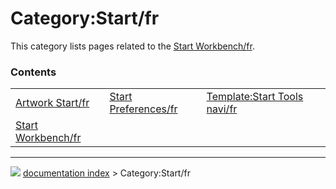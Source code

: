 # Category:Start/fr
This category lists pages related to the [Start Workbench/fr](Start_Workbench/fr.md).

### Contents

|     |     |     |
| --- | --- | --- |
| [Artwork Start/fr](Artwork_Start/fr.md) | [Start Preferences/fr](Start_Preferences/fr.md) | [Template:Start Tools navi/fr](Template_Start_Tools_navi/fr.md) |
| [Start Workbench/fr](Start_Workbench/fr.md) |



---
![](images/Right_arrow.png) [documentation index](../README.md) > Category:Start/fr
